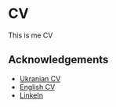 # CV

This is me CV


## Acknowledgements

 - [Ukranian CV](https://andreyshyshkin.github.io/CV/CV-ШишкінАндрій.pdf)
 - [English CV](https://andreyshyshkin.github.io/CV/CV-AndreyShyshkin.pdf)
 - [LinkeIn](www.linkedin.com/in/shyshkin-andrey/)
